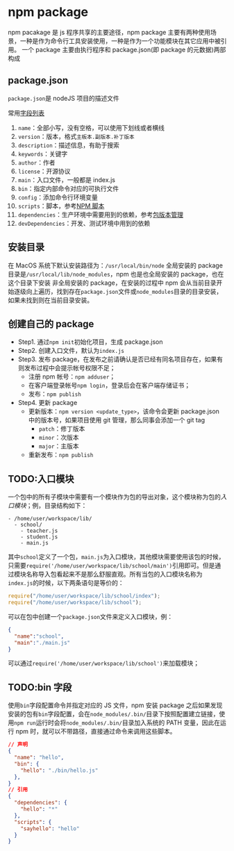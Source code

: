 # npm package

npm pacakage 是 js 程序共享的主要途径，npm package 主要有两种使用场景，一种是作为命令行工具安装使用，一种是作为一个功能模块在其它应用中被引用。
一个 package 主要由执行程序和 package.json(即 package 的元数据)两部构成

## package.json

`package.json`是 nodeJS 项目的描述文件

常用[字段列表](https://docs.npmjs.com/cli/v6/configuring-npm/package-json)

1. `name`：全部小写，没有空格，可以使用下划线或者横线
2. `version`：版本，格式`主板本.副版本.补丁版本`
3. `description`：描述信息，有助于搜索
4. `keywords`：关键字
5. `author`：作者
6. `license`：开源协议
7. `main`：入口文件，一般都是 index.js
8. `bin`：指定内部命令对应的可执行文件
9. `config`：添加命令行环境变量
10. `scripts`：脚本，参考[NPM 脚本](./scripts.md)
11. `dependencies`：生产环境中需要用到的依赖，参考[包版本管理](./package%20version.md)
12. `devDependencies`：开发、测试环境中用到的依赖

## 安装目录

在 MacOS 系统下默认安装路径为：`/usr/local/bin/node`
全局安装的 package 目录是`/usr/local/lib/node_modules`，npm 也是也全局安装的 package，也在这个目录下安装
非全局安装的 package，在安装的过程中 npm 会从当前目录开始逐级向上遍历，找到存在`package.json`文件或`node_modules`目录的目录安装，如果未找到则在当前目录安装。

## 创建自己的 package

- Step1. 通过`npm init`初始化项目，生成 package.json
- Step2. 创建入口文件，默认为`index.js`
- Step3. 发布 package，在发布之前请确认是否已经有同名项目存在，如果有则发布过程中会提示帐号权限不足；
  - 注册 npm 帐号：`npm adduser`；
  - 在客户端登录帐号`npm login`，登录后会在客户端存储证书；
  - 发布：`npm publish`
- Step4. 更新 package
  - 更新版本：`npm version <update_type>`，该命令会更新 package.json 中的版本号，如果项目使用 git 管理，那么同事会添加一个 git tag
    - `patch`：修丁版本
    - `minor`：次版本
    - `major`：主版本
  - 重新发布：`npm publish`

## TODO:入口模块

一个包中的所有子模块中需要有一个模块作为包的导出对象，这个模块称为包的*入口模块*；例，目录结构如下：

```text
- /home/user/workspace/lib/
  - school/
    - teacher.js
    - student.js
    - main.js
```

其中`school`定义了一个包，`main.js`为入口模块，其他模块需要使用该包的时候，只需要`require('/home/user/workspace/lib/school/main')`引用即可。但是通过模块名称导入包看起来不是那么舒服直观。所有当包的入口模块名称为`index.js`的时候，以下两条语句是等价的：

```javascript
require("/home/user/workspace/lib/school/index");
require("/home/user/workspace/lib/school");
```

可以在包中创建一个`package.json`文件来定义入口模块，例：

```JSON
{
  "name":"school",
  "main":"./main.js"
}
```

可以通过`require('/home/user/workspace/lib/school')`来加载模块；

## TODO:bin 字段

使用`bin`字段配置命令并指定对应的 JS 文件，npm 安装 package 之后如果发现安装的包有`bin`字段配置，会在`node_modules/.bin/`目录下按照配置建立链接，使用`npm run`运行时会将`node_modules/.bin/`目录加入系统的 PATH 变量，因此在运行 npm 时，就可以不带路径，直接通过命令来调用这些脚本。

```JSON
// 声明
{
  "name": "hello",
  "bin": {
    "hello": "./bin/hello.js"
  },
}
// 引用
{
  "dependencies": {
    "hello": "*"
  },
  "scripts": {
    "sayhello": "hello"
  }
}
```
